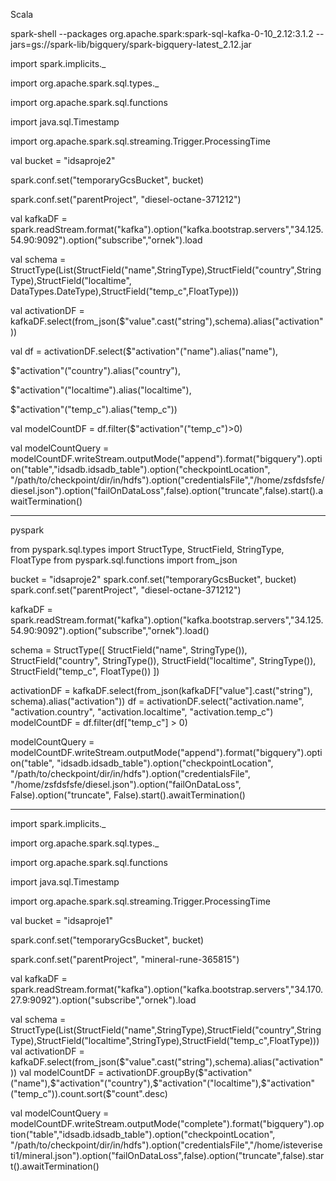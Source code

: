 Scala

spark-shell --packages org.apache.spark:spark-sql-kafka-0-10_2.12:3.1.2 --jars=gs://spark-lib/bigquery/spark-bigquery-latest_2.12.jar

import spark.implicits._

import org.apache.spark.sql.types._

import org.apache.spark.sql.functions

import java.sql.Timestamp

import org.apache.spark.sql.streaming.Trigger.ProcessingTime

val bucket = "idsaproje2"

spark.conf.set("temporaryGcsBucket", bucket)

spark.conf.set("parentProject", "diesel-octane-371212")

val kafkaDF = spark.readStream.format("kafka").option("kafka.bootstrap.servers","34.125.54.90:9092").option("subscribe","ornek").load

val schema = StructType(List(StructField("name",StringType),StructField("country",StringType),StructField("localtime", DataTypes.DateType),StructField("temp_c",FloatType)))

val activationDF = kafkaDF.select(from_json($"value".cast("string"),schema).alias("activation"))

val df = activationDF.select($"activation"("name").alias("name"),

$"activation"("country").alias("country"),

$"activation"("localtime").alias("localtime"),

$"activation"("temp_c").alias("temp_c"))

val modelCountDF = df.filter($"activation"("temp_c")>0)

val modelCountQuery = modelCountDF.writeStream.outputMode("append").format("bigquery").option("table","idsadb.idsadb_table").option("checkpointLocation", "/path/to/checkpoint/dir/in/hdfs").option("credentialsFile","/home/zsfdsfsfe/diesel.json").option("failOnDataLoss",false).option("truncate",false).start().awaitTermination()

-------------------------------------------------------------------------------------------------------------

pyspark

from pyspark.sql.types import StructType, StructField, StringType, FloatType
from pyspark.sql.functions import from_json

bucket = "idsaproje2"
spark.conf.set("temporaryGcsBucket", bucket)
spark.conf.set("parentProject", "diesel-octane-371212")

kafkaDF = spark.readStream.format("kafka").option("kafka.bootstrap.servers","34.125.54.90:9092").option("subscribe","ornek").load()

schema = StructType([
StructField("name", StringType()),
StructField("country", StringType()),
StructField("localtime", StringType()),
StructField("temp_c", FloatType())
])

activationDF = kafkaDF.select(from_json(kafkaDF["value"].cast("string"), schema).alias("activation"))
df = activationDF.select("activation.name", "activation.country", "activation.localtime", "activation.temp_c")
modelCountDF = df.filter(df["temp_c"] > 0)

modelCountQuery = modelCountDF.writeStream.outputMode("append").format("bigquery").option("table", "idsadb.idsadb_table").option("checkpointLocation", "/path/to/checkpoint/dir/in/hdfs").option("credentialsFile", "/home/zsfdsfsfe/diesel.json").option("failOnDataLoss", False).option("truncate", False).start().awaitTermination()

-----------------------------------------------------------------------------------------------------------------










import spark.implicits._

import org.apache.spark.sql.types._

import org.apache.spark.sql.functions

import java.sql.Timestamp

import org.apache.spark.sql.streaming.Trigger.ProcessingTime

val bucket = "idsaproje1"

spark.conf.set("temporaryGcsBucket", bucket)

spark.conf.set("parentProject", "mineral-rune-365815")

val kafkaDF = spark.readStream.format("kafka").option("kafka.bootstrap.servers","34.170.27.9:9092").option("subscribe","ornek").load

val schema = StructType(List(StructField("name",StringType),StructField("country",StringType),StructField("localtime",StringType),StructField("temp_c",FloatType)))
val activationDF = kafkaDF.select(from_json($"value".cast("string"),schema).alias("activation"))
val modelCountDF = activationDF.groupBy($"activation"("name"),$"activation"("country"),$"activation"("localtime"),$"activation"("temp_c")).count.sort($"count".desc)


val modelCountQuery = modelCountDF.writeStream.outputMode("complete").format("bigquery").option("table","idsadb.idsadb_table").option("checkpointLocation", "/path/to/checkpoint/dir/in/hdfs").option("credentialsFile","/home/isteveriseti1/mineral.json").option("failOnDataLoss",false).option("truncate",false).start().awaitTermination()
